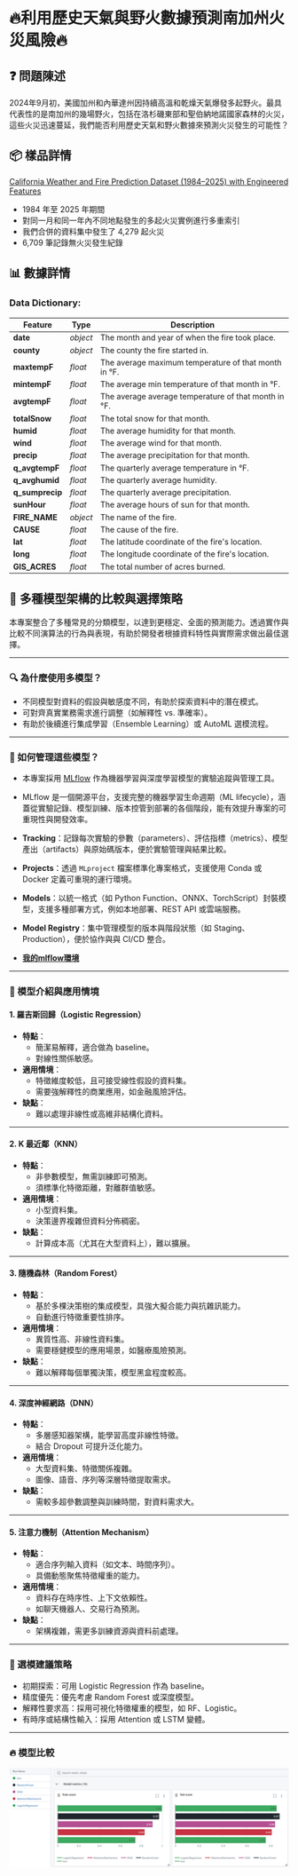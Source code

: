 # 🔥利用歷史天氣與野火數據預測南加州火災風險🔥

## ❓ 問題陳述
2024年9月初，美國加州和內華達州因持續高溫和乾燥天氣爆發多起野火。最具代表性的是南加州的幾場野火，包括在洛杉磯東部和聖伯納地諾國家森林的火災，這些火災迅速蔓延，我們能否利用歷史天氣和野火數據來預測火災發生的可能性？

## 📦 樣品詳情

[California Weather and Fire Prediction Dataset (1984–2025) with Engineered Features](https://zenodo.org/records/14712845) <br>
- 1984 年至 2025 年期間
- 對同一月和同一年內不同地點發生的多起火災實例進行多重索引
- 我們合併的資料集中發生了 4,279 起火災
- 6,709 筆記錄無火災發生紀錄

## 📊 數據詳情 

### Data Dictionary:
|Feature|Type|Description|
|---|---|---|
|**date**|*object*|The month and year of when the fire took place.|
|**county**|*object*|The county the fire started in.|
|**maxtempF**|*float*|The average maximum temperature of that month in °F.|
|**mintempF**|*float*|The average min temperature of that month in °F.|
|**avgtempF**|*float*|The average average temperature of that month in °F.|
|**totalSnow**|*float*|The total snow for that month.|
|**humid**|*float*|The average humidity for that month.|
|**wind**|*float*|The average wind for that month.|
|**precip**|*float*|The average precipitation for that month.|
|**q_avgtempF**|*float*|The quarterly average temperature in °F.|
|**q_avghumid**|*float*|The quarterly average humidity.|
|**q_sumprecip**|*float*|The quarterly average precipitation.|
|**sunHour**|*float*|The average hours of sun for that month.|
|**FIRE_NAME**|*object*|The name of the fire.|
|**CAUSE**|*float*|The cause of the fire.|
|**lat**|*float*|The latitude coordinate of the fire's location.|
|**long**|*float*|The longitude coordinate of the fire's location.|
|**GIS_ACRES**|*float*|The total number of acres burned.|



## 🧠 多種模型架構的比較與選擇策略

本專案整合了多種常見的分類模型，以達到更穩定、全面的預測能力。透過實作與比較不同演算法的行為與表現，有助於開發者根據資料特性與實際需求做出最佳選擇。

---

### 🔍 為什麼使用多模型？

- 不同模型對資料的假設與敏感度不同，有助於探索資料中的潛在模式。
- 可對齊真實業務需求進行調整（如解釋性 vs. 準確率）。
- 有助於後續進行集成學習（Ensemble Learning）或 AutoML 選模流程。

---

### 🎯 如何管理這些模型？

- 本專案採用 [MLflow](https://mlflow.org/) 作為機器學習與深度學習模型的實驗追蹤與管理工具。
- MLflow 是一個開源平台，支援完整的機器學習生命週期（ML lifecycle），涵蓋從實驗記錄、模型訓練、版本控管到部署的各個階段，能有效提升專案的可重現性與開發效率。
- **Tracking**：記錄每次實驗的參數（parameters）、評估指標（metrics）、模型產出（artifacts）與原始碼版本，便於實驗管理與結果比較。
- **Projects**：透過 `MLproject` 檔案標準化專案格式，支援使用 Conda 或 Docker 定義可重現的運行環境。
- **Models**：以統一格式（如 Python Function、ONNX、TorchScript）封裝模型，支援多種部署方式，例如本地部署、REST API 或雲端服務。
- **Model Registry**：集中管理模型的版本與階段狀態（如 Staging、Production），便於協作與與 CI/CD 整合。

- **[我的mlflow環境](https://github.com/yehdanny/MLflow_)**
---

### 📘 模型介紹與應用情境

#### 1. 羅吉斯回歸（Logistic Regression）

- **特點**：
  - 簡潔易解釋，適合做為 baseline。
  - 對線性關係敏感。
- **適用情境**：
  - 特徵維度較低，且可接受線性假設的資料集。
  - 需要強解釋性的商業應用，如金融風險評估。
- **缺點**：
  - 難以處理非線性或高維非結構化資料。

---

#### 2. K 最近鄰（KNN）

- **特點**：
  - 非參數模型，無需訓練即可預測。
  - 須標準化特徵距離，對離群值敏感。
- **適用情境**：
  - 小型資料集。
  - 決策邊界複雜但資料分佈稠密。
- **缺點**：
  - 計算成本高（尤其在大型資料上），難以擴展。

---

#### 3. 隨機森林（Random Forest）

- **特點**：
  - 基於多棵決策樹的集成模型，具強大擬合能力與抗雜訊能力。
  - 自動進行特徵重要性排序。
- **適用情境**：
  - 異質性高、非線性資料集。
  - 需要穩健模型的應用場景，如醫療風險預測。
- **缺點**：
  - 難以解釋每個單獨決策，模型黑盒程度較高。

---

#### 4. 深度神經網路（DNN）

- **特點**：
  - 多層感知器架構，能學習高度非線性特徵。
  - 結合 Dropout 可提升泛化能力。
- **適用情境**：
  - 大型資料集、特徵關係複雜。
  - 圖像、語音、序列等深層特徵提取需求。
- **缺點**：
  - 需較多超參數調整與訓練時間，對資料需求大。

---

#### 5. 注意力機制（Attention Mechanism）

- **特點**：
  - 適合序列輸入資料（如文本、時間序列）。
  - 具備動態聚焦特徵權重的能力。
- **適用情境**：
  - 資料存在時序性、上下文依賴性。
  - 如聊天機器人、交易行為預測。
- **缺點**：
  - 架構複雜，需更多訓練資源與資料前處理。

---

### 🧭 選模建議策略

- 初期探索：可用 Logistic Regression 作為 baseline。
- 精度優先：優先考慮 Random Forest 或深度模型。
- 解釋性要求高：採用可視化特徵權重的模型，如 RF、Logistic。
- 有時序或結構性輸入：採用 Attention 或 LSTM 變體。

---
### 🔥 模型比較 

![Accuracy_compare](./img/Accuracy_d.PNG)